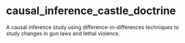 # causal_inference_castle_doctrine
A causal inference study using difference-in-differences techniques to study changes in gun laws and lethal violence.

